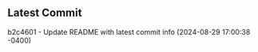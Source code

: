 
## Latest Commit
b2c4601 - Update README with latest commit info (2024-08-29 17:00:38 -0400) <Yunxi-Zhou>
